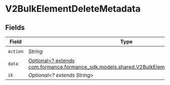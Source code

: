 # V2BulkElementDeleteMetadata


## Fields

| Field                                                                                                                                                 | Type                                                                                                                                                  | Required                                                                                                                                              | Description                                                                                                                                           |
| ----------------------------------------------------------------------------------------------------------------------------------------------------- | ----------------------------------------------------------------------------------------------------------------------------------------------------- | ----------------------------------------------------------------------------------------------------------------------------------------------------- | ----------------------------------------------------------------------------------------------------------------------------------------------------- |
| `action`                                                                                                                                              | *String*                                                                                                                                              | :heavy_check_mark:                                                                                                                                    | N/A                                                                                                                                                   |
| `data`                                                                                                                                                | [Optional<? extends com.formance.formance_sdk.models.shared.V2BulkElementDeleteMetadataData>](../../models/shared/V2BulkElementDeleteMetadataData.md) | :heavy_minus_sign:                                                                                                                                    | N/A                                                                                                                                                   |
| `ik`                                                                                                                                                  | *Optional<? extends String>*                                                                                                                          | :heavy_minus_sign:                                                                                                                                    | N/A                                                                                                                                                   |